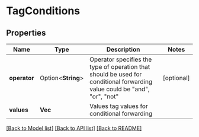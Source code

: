 # TagConditions

## Properties

Name | Type | Description | Notes
------------ | ------------- | ------------- | -------------
**operator** | Option<**String**> | Operator specifies the type of operation that should be used for conditional forwarding value could be \"and\", \"or\", \"not\" | [optional]
**values** | **Vec<String>** | Values tag values for conditional forwarding | 

[[Back to Model list]](../README.md#documentation-for-models) [[Back to API list]](../README.md#documentation-for-api-endpoints) [[Back to README]](../README.md)


